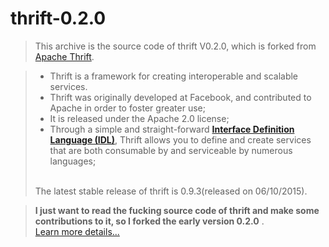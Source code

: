 thrift-0.2.0
============================

> This archive is the source code of thrift V0.2.0, which is forked from [Apache Thrift](http://thrift.apache.org).<br> 


> + Thrift is a framework for creating interoperable and scalable services. <br> 
> + Thrift was originally developed at Facebook, and contributed to Apache in order to foster greater use;
> + It is released under the Apache 2.0 license;
> + Through a simple and straight-forward [**Interface Definition Language (IDL)**](https://en.wikipedia.org/wiki/Interface_description_language), 
> Thrift allows you to define and create services that are both consumable by and serviceable by numerous languages;
> <br> 
> The latest stable release of thrift is 0.9.3(released on 06/10/2015).

> **I just want to read the fucking source code of thrift and make some contributions to it, so I forked the early version 0.2.0** .
<br>[Learn more details...](http://thrift.apache.org)

